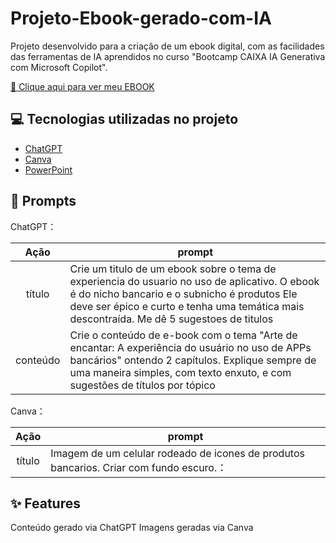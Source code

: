 # Projeto-Ebook-gerado-com-IA
Projeto desenvolvido para a criação de um ebook digital, com as facilidades das ferramentas de IA aprendidos no curso "Bootcamp CAIXA IA Generativa com Microsoft Copilot". 

[📕 Clique aqui para ver meu EBOOK](https://github.com/user-attachments/files/17967163/Desafio.-.criacao.de.E-Book.pdf)


## 💻 Tecnologias utilizadas no projeto
- [ChatGPT](https://chat.openai.com/) 
- [Canva](https://www.canva.com/pt_br/?msockid=25c2ec8381fc67a53492f9c6806a6697)
- [PowerPoint](https://www.microsoft.com/en/microsoft-365/powerpoint)


## 🧠 Prompts

ChatGPT：

|   Ação   | prompt                                                                                                                                                                                                                                                                         |
| :------: | ------------------------------------------------------------------------------------------------------------------------------------------------------------------------------------------------------------------------------------------------------------------------------ |
|  título  | Crie um titulo de um ebook sobre o tema de experiencia do usuario no uso de aplicativo. O ebook é do nicho bancario e o subnicho é produtos Ele deve ser épico e curto e tenha uma temática mais descontraída. Me dê 5 sugestoes de titulos                                                        |
| conteúdo | Crie o conteúdo de e-book com o tema "Arte de encantar: A experiência do usuário no uso de APPs bancários" ontendo 2 capítulos. Explique sempre de uma maneira simples, com texto enxuto, e com sugestões de títulos por tópico


Canva：

|  Ação  | prompt                                                                                 |
| :----: | -------------------------------------------------------------------------------------- |
| título | Imagem de um celular rodeado de icones de produtos bancarios. Criar com fundo escuro.：


## ✨ Features
Conteúdo gerado via ChatGPT
Imagens geradas via Canva

